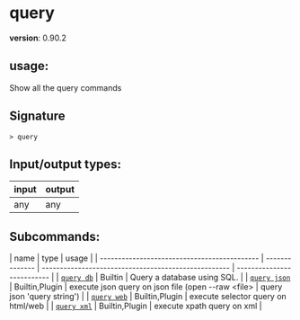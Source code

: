 # query

**version**: 0.90.2

## **usage**:

Show all the query commands

## Signature

`> query `

## Input/output types:

| input | output |
| ----- | ------ |
| any   | any    |

## Subcommands:

| name                                         | type           | usage                                                |
| -------------------------------------------- | -------------- | ---------------------------------------------------- | -------------------------- |
| [`query db`](/commands/docs/query_db.md)     | Builtin        | Query a database using SQL.                          |
| [`query json`](/commands/docs/query_json.md) | Builtin,Plugin | execute json query on json file (open --raw \<file\> | query json 'query string') |
| [`query web`](/commands/docs/query_web.md)   | Builtin,Plugin | execute selector query on html/web                   |
| [`query xml`](/commands/docs/query_xml.md)   | Builtin,Plugin | execute xpath query on xml                           |
